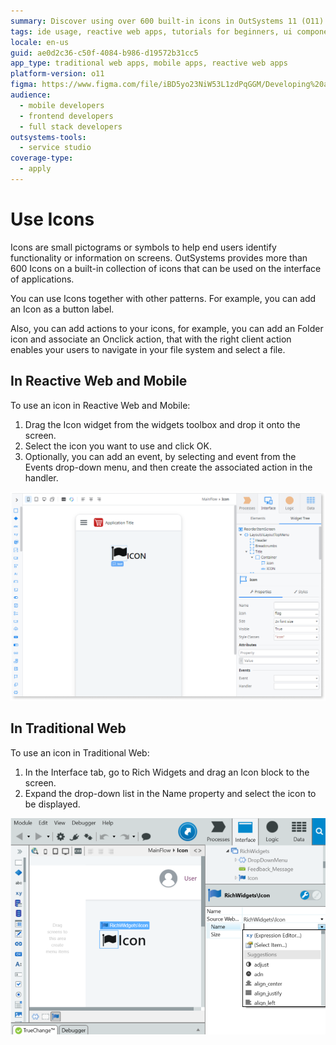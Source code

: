 ```yaml
---
summary: Discover using over 600 built-in icons in OutSystems 11 (O11) for application interfaces.
tags: ide usage, reactive web apps, tutorials for beginners, ui components, interface design
locale: en-us
guid: ae0d2c36-c50f-4084-b986-d19572b31cc5
app_type: traditional web apps, mobile apps, reactive web apps
platform-version: o11
figma: https://www.figma.com/file/iBD5yo23NiW53L1zdPqGGM/Developing%20an%20Application?node-id=199:99
audience:
  - mobile developers
  - frontend developers
  - full stack developers
outsystems-tools:
  - service studio
coverage-type:
  - apply
---
```


# Use Icons

Icons are small pictograms or symbols to help end users identify functionality or information on screens. OutSystems provides more than 600 Icons on a built-in collection of icons that can be used on the interface of applications.

You can use Icons together with other patterns. For example, you can add an Icon as a button label. 

Also, you can add actions to your icons, for example, you can add an Folder icon and associate an Onclick action, that with the right client action enables your users to navigate in your file system and select a file.

## In Reactive Web and Mobile

To use an icon in Reactive Web and Mobile:

1. Drag the Icon widget from the widgets toolbox and drop it onto the screen.
1. Select the icon you want to use and click OK.
1. Optionally, you can add an event, by selecting and event from the Events drop-down menu, and then create the associated action in the handler.

![Screenshot showing how to add an icon in Reactive Web and Mobile applications using OutSystems](images/use-icons-mobile.png "Adding an Icon in Reactive Web and Mobile")

## In Traditional Web

To use an icon in Traditional Web:

1. In the Interface tab, go to Rich Widgets and drag an Icon block to the screen. 
1. Expand the drop-down list in the Name property and select the icon to be displayed. 

![Screenshot illustrating the process of adding an icon in Traditional Web applications using OutSystems](images/use-icons-web.png "Adding an Icon in Traditional Web")
